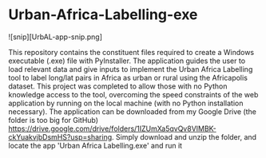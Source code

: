 # Urban-Africa-Labelling-exe

![snip][UrbAL-app-snip.png]

This repository contains the constituent files required to create a Windows executable (.exe) file with PyInstaller. The application guides the user to load relevant data and give inputs to implement the Urban Africa Labelling tool to label long/lat pairs in Africa as urban or rural using the Africapolis dataset. This project was completed to allow those with no Python knowledge access to the tool, overcoming the speed constraints of the web application by running on the local machine (with no Python installation necessary). The application can be downloaded from my Google Drive (the folder is too big for GitHub) https://drive.google.com/drive/folders/1IZUmXa5qvQv8VIMBK-ckYuakvjbDsmHS?usp=sharing. Simply download and unzip the folder, and locate the app 'Urban Africa Labelling.exe' and run it
